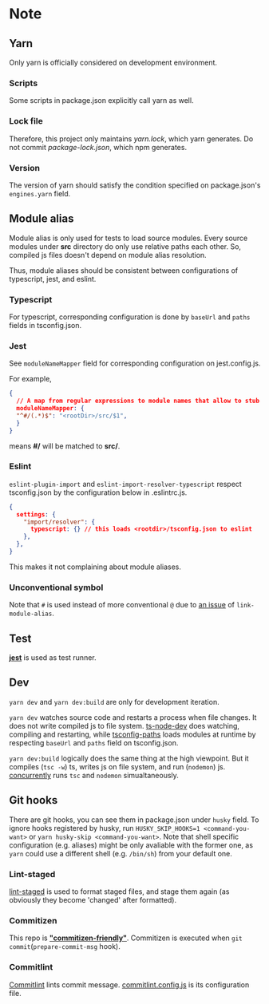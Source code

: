 # Note

## Yarn

Only yarn is officially considered on development environment.

### Scripts

Some scripts in package.json explicitly call yarn as well.

### Lock file

Therefore, this project only maintains _yarn.lock_, which yarn generates. Do not commit _package-lock.json_, which npm generates.

### Version

The version of yarn should satisfy the condition specified on package.json's `engines.yarn` field.

## Module alias

Module alias is only used for tests to load source modules. Every source modules under **src** directory do only use relative paths each other. So, compiled js files doesn't depend on module alias resolution.

Thus, module aliases should be consistent between configurations of typescript, jest, and eslint.

### Typescript

For typescript, corresponding configuration is done by `baseUrl` and `paths` fields in tsconfig.json.

### Jest

See `moduleNameMapper` field for corresponding configuration on jest.config.js.

For example,

```json
{
  // A map from regular expressions to module names that allow to stub out resources with a single module
  moduleNameMapper: {
  "^#/(.*)$": "<rootDir>/src/$1",
  }
}
```

means **#/** will be matched to **src/**.

### Eslint

`eslint-plugin-import` and `eslint-import-resolver-typescript` respect tsconfig.json by the configuration below in .eslintrc.js.

```json
{
  settings: {
    "import/resolver": {
      typescript: {} // this loads <rootdir>/tsconfig.json to eslint
    },
  },
}
```

This makes it not complaining about module aliases.

### Unconventional symbol

Note that `#` is used instead of more conventional `@` due to [an issue](https://github.com/Rush/link-module-alias/issues/3) of `link-module-alias`.

## Test

[**jest**](https://jestjs.io/) is used as test runner.

## Dev

`yarn dev` and `yarn dev:build` are only for development iteration.

`yarn dev` watches source code and restarts a process when file changes. It does not write compiled js to file system. [ts-node-dev](https://github.com/whitecolor/ts-node-dev) does watching, compiling and restarting, while [tsconfig-paths](https://github.com/dividab/tsconfig-paths) loads modules at runtime by respecting `baseUrl` and `paths` field on tsconfig.json.

`yarn dev:build` logically does the same thing at the high viewpoint. But it compiles (`tsc -w`) ts, writes js on file system, and run (`nodemon`) js. [concurrently](https://github.com/kimmobrunfeldt/concurrently) runs `tsc` and `nodemon` simualtaneously.

## Git hooks

There are git hooks, you can see them in package.json under `husky` field. To ignore hooks registered by husky, run `HUSKY_SKIP_HOOKS=1 <command-you-want>` or `yarn husky-skip <command-you-want>`. Note that shell specific configuration (e.g. aliases) might be only avaliable with the former one, as `yarn` could use a different shell (e.g. `/bin/sh`) from your default one.

### Lint-staged

[lint-staged](https://github.com/okonet/lint-staged) is used to format staged files, and stage them again (as obviously they become 'changed' after formatted).

### Commitizen

This repo is [**"commitizen-friendly"**](https://github.com/commitizen/cz-cli#if-your-repo-is-commitizen-friendly). Commitizen is executed when `git commit`(`prepare-commit-msg` hook).

### Commitlint

[Commitlint](https://github.com/conventional-changelog/commitlint) lints commit message. [commitlint.config.js](../commitlint.config.js) is its configuration file.

